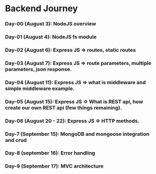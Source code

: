 # Backend Journey

### Day-00 (August 3): NodeJS overview

### Day-01 (August 4): NodeJS fs module

### Day-02 (August 6): Express JS => routes, static routes

### Day-03 (August 7): Express JS => route parameters, multiple parameters, json response.

### Day-04 (August 11): Express JS => what is middleware and simple middleware example.

### Day-05 (August 15): Express JS => What is REST api, how create our own REST api (few things remaining).

### Day-06 (August 20 - 22): Express JS => HTTP methods.

### Day-7 (September 15): MongoDB and mongoose integration and crud 

### Day-8 (september 16): Error handling

### Day-9 (September 17): MVC architecture